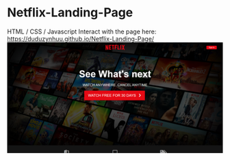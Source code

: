 # Netflix-Landing-Page
HTML / CSS / Javascript
Interact with the page here: https://duduzynhuu.github.io/Netflix-Landing-Page/
![Deskstop Preview Image](./design/desktop.png)
